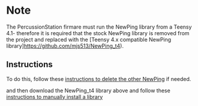 # Note
The PercussionStation firmare must run the NewPing library from a Teensy 4.1- therefore it is required that the stock NewPing library is removed from the project and replaced with the [Teensy 4.x compatible NewPing library]https://github.com/mjs513/NewPing_t4).

## Instructions
To do this, follow these [instructions to delete the other NewPing](https://support.arduino.cc/hc/en-us/articles/360016077340-How-do-I-delete-or-uninstall-a-library-from-the-IDE-) if needed.

and then download the NewPing_t4 library above and follow these [instructions to manually install a library](https://learn.sparkfun.com/tutorials/installing-an-arduino-library/all#manually-installing-a-library---windows)
